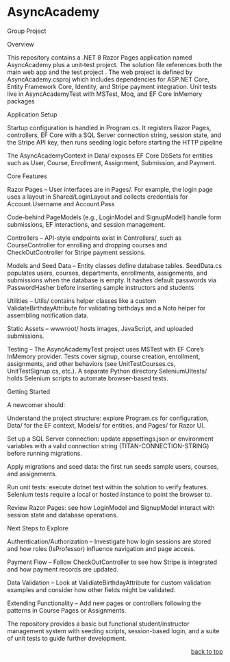 <a name="readme-top"></a>

# AsyncAcademy
Group Project

<!-- https://asyncacademy20241104160444.azurewebsites.net/ -->


Overview

This repository contains a .NET 8 Razor Pages application named AsyncAcademy plus a unit‑test project. The solution file references both the main web app and the test project
. The web project is defined by AsyncAcademy.csproj which includes dependencies for ASP.NET Core, Entity Framework Core, Identity, and Stripe payment integration. Unit tests live in AsyncAcademyTest with MSTest, Moq, and EF Core InMemory packages



Application Setup

Startup configuration is handled in Program.cs. It registers Razor Pages, controllers, EF Core with a SQL Server connection string, session state, and the Stripe API key, then runs seeding logic before starting the HTTP pipeline

The AsyncAcademyContext in Data/ exposes EF Core DbSets for entities such as User, Course, Enrollment, Assignment, Submission, and Payment.

Core Features

Razor Pages – User interfaces are in Pages/. For example, the login page uses a layout in Shared/LoginLayout and collects credentials for Account.Username and Account.Pass

Code-behind PageModels (e.g., LoginModel and SignupModel) handle form submissions, EF interactions, and session management.

Controllers – API-style endpoints exist in Controllers/, such as CourseController for enrolling and dropping courses and CheckOutController for Stripe payment sessions.

Models and Seed Data – Entity classes define database tables. SeedData.cs populates users, courses, departments, enrollments, assignments, and submissions when the database is empty. It hashes default passwords via PasswordHasher<User> before inserting sample instructors and students



Utilities – Utils/ contains helper classes like a custom ValidateBirthdayAttribute for validating birthdays and a Noto helper for assembling notification data.

Static Assets – wwwroot/ hosts images, JavaScript, and uploaded submissions.

Testing – The AsyncAcademyTest project uses MSTest with EF Core’s InMemory provider. Tests cover signup, course creation, enrollment, assignments, and other behaviors (see UnitTestCourses.cs, UnitTestSignup.cs, etc.). A separate Python directory SeleniumUItests/ holds Selenium scripts to automate browser-based tests.

Getting Started

A newcomer should:

Understand the project structure: explore Program.cs for configuration, Data/ for the EF context, Models/ for entities, and Pages/ for Razor UI.

Set up a SQL Server connection: update appsettings.json or environment variables with a valid connection string (TITAN-CONNECTION-STRING) before running migrations.

Apply migrations and seed data: the first run seeds sample users, courses, and assignments.

Run unit tests: execute dotnet test within the solution to verify features. Selenium tests require a local or hosted instance to point the browser to.

Review Razor Pages: see how LoginModel and SignupModel interact with session state and database operations.

Next Steps to Explore

Authentication/Authorization – Investigate how login sessions are stored and how roles (IsProfessor) influence navigation and page access.

Payment Flow – Follow CheckOutController to see how Stripe is integrated and how payment records are updated.

Data Validation – Look at ValidiateBirthdayAttribute for custom validation examples and consider how other fields might be validated.

Extending Functionality – Add new pages or controllers following the patterns in Course Pages or Assignments.

The repository provides a basic but functional student/instructor management system with seeding scripts, session-based login, and a suite of unit tests to guide further development.

<p align="right"><a href="#readme-top">back to top</a></p>

